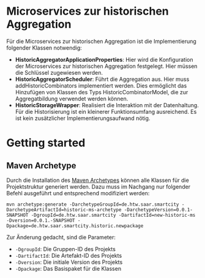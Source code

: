 # Microservices zur historischen Aggregation

Für die Microservices zur historischen Aggregation ist die Implementierung folgender Klassen notwendig:

* **HistoricAggregatorApplicationProperties**: Hier wird die Konfiguration der Microservices
  zur historischen Aggregation festgelegt. Hier müssen die Schlüssel zugewiesen
  werden. 
* **HistoricAggregatorScheduler**: Führt die Aggregation aus. Hier muss addHistoricCombinators
  implementiert werden. Dies ermöglicht das Hinzufügen von Klassen des
  Typs HistoricCombinatorModel, die zur Aggregatbildung verwendet werden können.
* **HistoricStorageWrapper**: Realisiert die Interaktion mit der Datenhaltung. Für die Historisierung
  ist ein kleinerer Funktionsumfang ausreichend. Es ist kein zusätzlicher
  Implementierungsaufwand nötig.

# Getting started

## Maven Archetype
Durch die Installation des [Maven Archetypes](historic-ms-archetype) können alle Klassen für die Projektstruktur generiert werden.
Dazu muss im Nachgang nur folgender Befehl ausgeführt und entsprechend modifiziert werden:
````
mvn archetype:generate -DarchetypeGroupId=de.htw.saar.smartcity -DarchetypeArtifactId=historic-ms-archetype -DarchetypeVersion=0.0.1-SNAPSHOT -DgroupId=de.htw.saar.smartcity -DartifactId=new-historic-ms -Dversion=0.0.1.-SNAPSHOT -Dpackage=de.htw.saar.smartcity.historic.newpackage
````
Zur Änderung gedacht, sind die Parameter:
* `-DgroupId`: Die Gruppen-ID des Projekts
* `-DartifactId`: Die Artefakt-ID des Projekts
* `-Dversion`: Die initiale Version des Projekts
* `-Dpackage`: Das Basispaket für die Klassen
